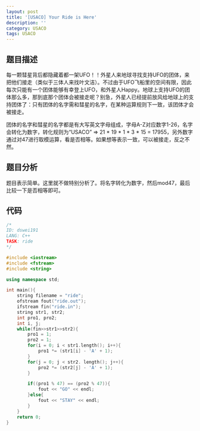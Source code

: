 ```yaml
---
layout: post
title: '[USACO] Your Ride is Here'
description: ''
category: USACO
tags: USACO
---
```




## 题目描述

每一颗彗星背后都隐藏着都一架UFO！！外星人来地球寻找支持UFO的团体，来把他们接走（类似于三体人来找叶文洁）。不过由于UFO飞船里的空间有限，因此每次只能有一个团体能够有幸登上UFO，和外星人Happy。地球上支持UFO的团体那么多，那到底那个团体会被接走呢？别急，外星人已经提前放风给地球上的支持团体了：只有团体的名字需和彗星的名字，在某种运算规则下一致，该团体才会被接走。

团体的名字和彗星的名字都是有大写英文字母组成，字母A-Z对应数字1-26，名字会转化为数字，转化规则为“USACO” => 21 * 19 * 1 * 3 * 15 = 17955，另外数字通过对47进行取模运算，看是否相等。如果想等表示一致，可以被接走，反之不然。

## 题目分析

题目表示简单。这里就不做特别分析了。将名字转化为数字，然后mod47，最后比较一下是否相等即可。

## 代码

```c++
/*
ID: dswei191
LANG: C++
TASK: ride
*/

#include <iostream>
#include <fstream>
#include <string>

using namespace std;

int main(){
    string filename = "ride";
    ofstream fout("ride.out");
    ifstream fin("ride.in");
    string str1, str2;
    int pro1, pro2;
    int i, j;
    while(fin>>str1>>str2){
        pro1 = 1;
        pro2 = 1;
        for(i = 0; i < str1.length(); i++){
            pro1 *= (str1[i] - 'A' + 1);
        }
        for(j = 0; j < str2. length(); j++){
            pro2 *= (str2[j] - 'A' + 1);
        }

        if((pro1 % 47) == (pro2 % 47)){
            fout << "GO" << endl;
        }else{
            fout << "STAY" << endl;
        }
    }
    return 0;
}
```



